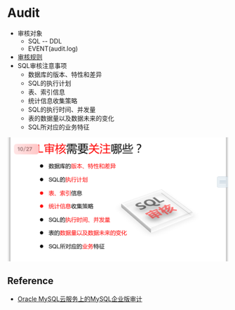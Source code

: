# Audit

- 审核对象
  - SQL -- DDL
  - EVENT(audit.log)
- [审核规则](Rules.md)
- SQL审核注意事项
  - 数据库的版本、特性和差异
  - SQL的执行计划
  - 表、索引信息
  - 统计信息收集策略
  - SQL的执行时间、并发量
  - 表的数据量以及数据未来的变化
  - SQL所对应的业务特征

![SQL审核注意事项](IMG_1539.PNG)


## Reference

- [Oracle MySQL云服务上的MySQL企业版审计](https://mp.weixin.qq.com/s/SLE6Hes5Oe5IYqcEA9tCkA)
